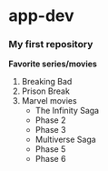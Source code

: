 # app-dev
### My first repository
**Favorite series/movies**
1. Breaking Bad
2. Prison Break
3. Marvel movies
   - The Infinity Saga
   - Phase 2
   - Phase 3
   - Multiverse Saga
   - Phase 5
   - Phase 6
     

